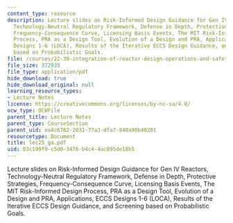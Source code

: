 ```yaml
---
content_type: resource
description: Lecture slides on Risk-Informed Design Guidance for Gen IV Reactors,
  Technology-Neutral Regulatory Framework, Defense in Depth, Protective Strategies,
  Frequency-Consequence Curve, Licensing Basis Events, The MIT Risk-Informed Design
  Process, PRA as a Design Tool, Evolution of a Design and PRA, Applications, ECCS
  Designs 1-6 (LOCA), Results of the Iterative ECCS Design Guidance, and Screening
  based on Probabilistic Goals.
file: /courses/22-39-integration-of-reactor-design-operations-and-safety-fall-2006/83c199f9c5d03476b4c44ac895de18b5_lec25_ga.pdf
file_size: 372935
file_type: application/pdf
hide_download: true
hide_download_original: null
learning_resource_types:
- Lecture Notes
license: https://creativecommons.org/licenses/by-nc-sa/4.0/
ocw_type: OCWFile
parent_title: Lecture Notes
parent_type: CourseSection
parent_uid: ea4c6762-2031-77a3-dfa7-940a90b40201
resourcetype: Document
title: lec25_ga.pdf
uid: 83c199f9-c5d0-3476-b4c4-4ac895de18b5
---
```

Lecture slides on Risk-Informed Design Guidance for Gen IV Reactors, Technology-Neutral Regulatory Framework, Defense in Depth, Protective Strategies, Frequency-Consequence Curve, Licensing Basis Events, The MIT Risk-Informed Design Process, PRA as a Design Tool, Evolution of a Design and PRA, Applications, ECCS Designs 1-6 (LOCA), Results of the Iterative ECCS Design Guidance, and Screening based on Probabilistic Goals.